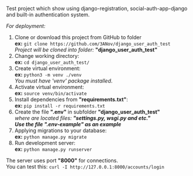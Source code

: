 Test project which show using django-registration, social-auth-app-django and built-in authentication system.

_For deployment:_
1) Clone or download this project from GitHub to folder  
   **ex:** `git clone https://github.com/3ANov/django_user_auth_test`  
   _Project will be cloned into folder:_ **"django_user_auth_test"**
2) Change working directory:  
   **ex:** `cd django_user_auth_test/`
3) Create virtual environment:  
   **ex:** `python3 -m venv ./venv`  
   _You must have 'venv' package installed_.
4) Activate virtual environment:  
   **ex:** `source venv/bin/activate` 
5) Install dependencies from **"requirements.txt"**:  
   **ex:** `pip install -r requirements.txt`
6) Create the file **".env"** in subfolder **"django_user_auth_test"**  
   _where are located files: **"settings.py, wsgi.py and etc."**_  
   _**Use the file ".env-example" as an example**_
7) Applying migrations to your database:  
   **ex:** `python manage.py migrate`
8) Run development server:  
   **ex:** `python manage.py runserver`
   
The server uses port **"8000"** for connections.  
You can test this: `curl -I http://127.0.0.1:8000/accounts/login`

   
   